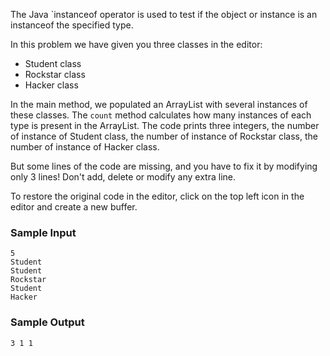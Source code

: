 The Java `instanceof operator is used to test if the object or instance is an instanceof the specified type.

In this problem we have given you three classes in the editor:

- Student class
- Rockstar class
- Hacker class

In the main method, we populated an ArrayList with several instances of these classes. The `count` method calculates how many instances of each type is present in the ArrayList. The code prints three integers, the number of instance of Student class, the number of instance of Rockstar class, the number of instance of Hacker class.

But some lines of the code are missing, and you have to fix it by modifying only $3$ lines! Don't add, delete or modify any extra line.

To restore the original code in the editor, click on the top left icon in the editor and create a new buffer.

### Sample Input
```
5
Student
Student
Rockstar
Student
Hacker
```
### Sample Output
```
3 1 1
```